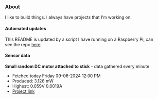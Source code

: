 ### About
I like to build things. I always have projects that I'm working on.

#### Automated updates
This README is updated by a script I have running on a Raspberry Pi, can see the repo [here](https://github.com/jdc-cunningham/raspi-git-repo-updater).

#### Sensor data


**Small random DC motor attached to stick** - data gathered every minute
- Fetched today Friday 09-06-2024 12:00 PM
- Produced: 3.126 mW
- Highest: 0.059V 0.0019A
- [Project link](https://github.com/jdc-cunningham/turbine-raspi)